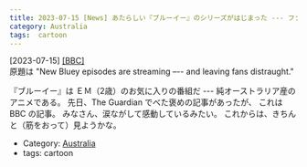 ```yaml
---
title: 2023-07-15 [News] あたらしい『ブルーイー』のシリーズがはじまった --- ファンの心を混乱させる ---The Guardian だけでなく BBC も褒めまくり
category: Australia
tags:  cartoon
---
```


[2023-07-15] [[BBC]](https://www.bbc.com/culture/article/20230714-new-bluey-episodes-are-streaming-and-leaving-fans-distraught?utm_source=pocket_saves)  
 原題は "New Bluey episodes are streaming –--
and leaving fans distraught."

 『ブルーイー』は ＥＭ（2歳）のお気に入りの番組だ ---
純オーストラリア産のアニメである。
先日、The Guardian でべた褒めの記事があったが、
これは BBC の記事。
みなさん、涙ながして感動しているみたい。
これからは、きちんと（筋をおって）見ようかな。

- Category: [Australia](https://merapano.github.io/categories.html#Australia)
- tags:  cartoon

